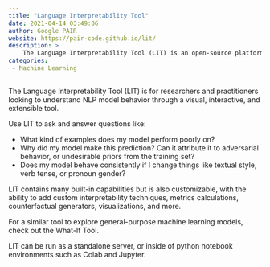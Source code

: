 ```yaml
---
title: "Language Interpretability Tool"
date: 2021-04-14 03:49:06
author: Google PAIR
website: https://pair-code.github.io/lit/
description: >
    The Language Interpretability Tool (LIT) is an open-source platform for visualisation and understanding of NLP models.
categories:
 - Machine Learning
---
```


The Language Interpretability Tool (LIT) is for researchers and practitioners looking to understand NLP model behavior through a visual, interactive, and extensible tool.

Use LIT to ask and answer questions like:

- What kind of examples does my model perform poorly on?
- Why did my model make this prediction? Can it attribute it to adversarial behavior, or undesirable priors from the training set?
- Does my model behave consistently if I change things like textual style, verb tense, or pronoun gender?

LIT contains many built-in capabilities but is also customizable, with the ability to add custom interpretability techniques, metrics calculations, counterfactual generators, visualizations, and more.

For a similar tool to explore general-purpose machine learning models, check out the What-If Tool.

LIT can be run as a standalone server, or inside of python notebook environments such as Colab and Jupyter.
